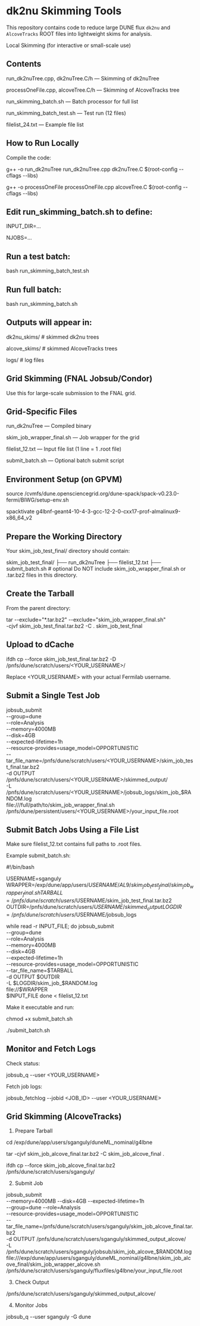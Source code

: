 # dk2nu Skimming Tools

This repository contains code to reduce large DUNE flux `dk2nu` and `AlcoveTracks` ROOT files into lightweight skims for analysis.

Local Skimming (for interactive or small-scale use)

## Contents

run_dk2nuTree.cpp, dk2nuTree.C/h — Skimming of dk2nuTree

processOneFile.cpp, alcoveTree.C/h — Skimming of AlcoveTracks tree

run_skimming_batch.sh — Batch processor for full list

run_skimming_batch_test.sh — Test run (12 files)

filelist_24.txt — Example file list

## How to Run Locally
Compile the code:

g++ -o run_dk2nuTree run_dk2nuTree.cpp dk2nuTree.C $(root-config --cflags --libs)

g++ -o processOneFile processOneFile.cpp alcoveTree.C $(root-config --cflags --libs)

## Edit run_skimming_batch.sh to define:

INPUT_DIR=...

NJOBS=...

## Run a test batch:

bash run_skimming_batch_test.sh

## Run full batch:

bash run_skimming_batch.sh

## Outputs will appear in:

dk2nu_skims/     # skimmed dk2nu trees

alcove_skims/    # skimmed AlcoveTracks trees

logs/            # log files

## Grid Skimming (FNAL Jobsub/Condor)

Use this for large-scale submission to the FNAL grid.

## Grid-Specific Files

run_dk2nuTree — Compiled binary

skim_job_wrapper_final.sh — Job wrapper for the grid

filelist_12.txt — Input file list (1 line = 1 .root file)

submit_batch.sh — Optional batch submit script

## Environment Setup (on GPVM)

source /cvmfs/dune.opensciencegrid.org/dune-spack/spack-v0.23.0-fermi/BIWG/setup-env.sh

spacktivate g4lbnf-geant4-10-4-3-gcc-12-2-0-cxx17-prof-almalinux9-x86_64_v2

## Prepare the Working Directory

Your skim_job_test_final/ directory should contain:

skim_job_test_final/
├── run_dk2nuTree
├── filelist_12.txt
├── submit_batch.sh        # optional
 Do NOT include skim_job_wrapper_final.sh or .tar.bz2 files in this directory.

## Create the Tarball

From the parent directory:

tar --exclude="*.tar.bz2" --exclude="skim_job_wrapper_final.sh" \
    -cjvf skim_job_test_final.tar.bz2 -C . skim_job_test_final

    
## Upload to dCache

ifdh cp --force skim_job_test_final.tar.bz2 -D /pnfs/dune/scratch/users/<YOUR_USERNAME>/

Replace <YOUR_USERNAME> with your actual Fermilab username.

## Submit a Single Test Job

jobsub_submit \
  --group=dune \
  --role=Analysis \
  --memory=4000MB \
  --disk=4GB \
  --expected-lifetime=1h \
  --resource-provides=usage_model=OPPORTUNISTIC \
  --tar_file_name=/pnfs/dune/scratch/users/<YOUR_USERNAME>/skim_job_test_final.tar.bz2 \
  -d OUTPUT /pnfs/dune/scratch/users/<YOUR_USERNAME>/skimmed_output/ \
  -L /pnfs/dune/scratch/users/<YOUR_USERNAME>/jobsub_logs/skim_job_$RANDOM.log \
  file:///full/path/to/skim_job_wrapper_final.sh \
  /pnfs/dune/persistent/users/<YOUR_USERNAME>/your_input_file.root


## Submit Batch Jobs Using a File List

Make sure filelist_12.txt contains full paths to .root files.

Example submit_batch.sh:

#!/bin/bash

USERNAME=sganguly
WRAPPER=/exp/dune/app/users/$USERNAME/AL9/skim_job_test_final/skim_job_wrapper_final.sh
TARBALL=/pnfs/dune/scratch/users/$USERNAME/skim_job_test_final.tar.bz2
OUTDIR=/pnfs/dune/scratch/users/$USERNAME/skimmed_output
LOGDIR=/pnfs/dune/scratch/users/$USERNAME/jobsub_logs

while read -r INPUT_FILE; do
  jobsub_submit \
    --group=dune \
    --role=Analysis \
    --memory=4000MB \
    --disk=4GB \
    --expected-lifetime=1h \
    --resource-provides=usage_model=OPPORTUNISTIC \
    --tar_file_name=$TARBALL \
    -d OUTPUT $OUTDIR \
    -L $LOGDIR/skim_job_$RANDOM.log \
    file://$WRAPPER \
    $INPUT_FILE
done < filelist_12.txt


Make it executable and run:

chmod +x submit_batch.sh

./submit_batch.sh


## Monitor and Fetch Logs

Check status:

jobsub_q --user <YOUR_USERNAME>

Fetch job logs:

jobsub_fetchlog --jobid <JOB_ID> --user <YOUR_USERNAME>



## Grid Skimming (AlcoveTracks)

1. Prepare Tarball

cd /exp/dune/app/users/sganguly/duneML_nominal/g4lbne

tar -cjvf skim_job_alcove_final.tar.bz2 -C skim_job_alcove_final .

ifdh cp --force skim_job_alcove_final.tar.bz2 /pnfs/dune/scratch/users/sganguly/

2. Submit Job

jobsub_submit \
  --memory=4000MB --disk=4GB --expected-lifetime=1h \
  --group=dune --role=Analysis \
  --resource-provides=usage_model=OPPORTUNISTIC \
  --tar_file_name=/pnfs/dune/scratch/users/sganguly/skim_job_alcove_final.tar.bz2 \
  -d OUTPUT /pnfs/dune/scratch/users/sganguly/skimmed_output_alcove/ \
  -L /pnfs/dune/scratch/users/sganguly/jobsub/skim_job_alcove_$RANDOM.log \
  file:///exp/dune/app/users/sganguly/duneML_nominal/g4lbne/skim_job_alcove_final/skim_job_wrapper_alcove.sh \
  /pnfs/dune/scratch/users/sganguly/fluxfiles/g4lbne/your_input_file.root

3. Check Output

/pnfs/dune/scratch/users/sganguly/skimmed_output_alcove/

4. Monitor Jobs

jobsub_q --user sganguly -G dune

